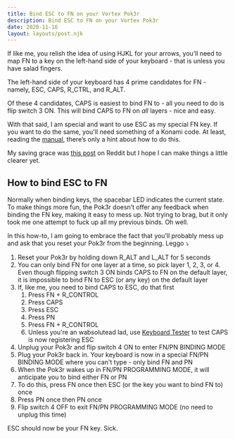 ```yaml
---
title: Bind ESC to FN on your Vortex Pok3r
description: Bind ESC to FN on your Vortex Pok3r
date: 2020-11-16
layout: layouts/post.njk
---
```


If like me, you relish the idea of using HJKL for your arrows, you’ll need to map FN to a key on the left-hand side of your keyboard - that is unless you have salad fingers.

The left-hand side of your keyboard has 4 prime candidates for FN - namely, ESC, CAPS, R_CTRL, and R_ALT. 

Of these 4 candidates, CAPS is easiest to bind FN to - all you need to do is flip switch 3 ON. This will bind CAPS to FN on *all* layers - nice and easy. 

With that said, I am special and want to use ESC as my special FN key. If you want to do the same, you'll need something of a Konami code. At least, reading the [manual](http://www.vortexgear.tw/db/upload/webdata4/6vortex_20166523361966663.pdf), there’s only a hint about how to do this.

My saving grace was [this post](https://www.reddit.com/r/MechanicalKeyboards/comments/35uy60/guide_howto_program_your_pok3r_programming_layers/) on Reddit but I hope I can make things a little clearer yet.

## How to bind ESC to FN

Normally when binding keys, the spacebar LED indicates the current state. To make things more fun, the Pok3r doesn’t offer any feedback when binding the FN key, making it easy to mess up. Not trying to brag, but it only took me one attempt to fuck up all my previous binds. Oh well.

In this how-to, I am going to embrace the fact that you’ll probably mess up and ask that you reset your Pok3r from the beginning. Leggo ⤵️

1. Reset your Pok3r by holding down R_ALT and L_ALT for 5 seconds
2. You can only bind FN for one layer at a time, so pick layer 1, 2, 3, or 4. Even though flipping switch 3 ON binds CAPS to FN on the default layer, it is impossible to bind FN to ESC (or any key) on the default layer
3. If, like me, you need to bind CAPS to ESC, do that first 
	1. Press FN + R_CONTROL
	2. Press CAPS
	3. Press ESC
	4. Press PN
	5. Press FN + R_CONTROL
	6. Unless you're an wabsolutead lad, use [Keyboard Tester](https://www.keyboardtester.com/tester.html) to test CAPS is now registering ESC
4. Unplug your Pok3r and flip switch 4 ON to enter FN/PN BINDING MODE 
5. Plug your Pok3r back in. Your keyboard is now in a special FN/PN BINDING MODE where you can't type - only bind FN and PN
6. When the Pok3r wakes up in FN/PN PROGRAMMING MODE, it will anticipate you to bind either FN or PN
7. To do this, press FN once then ESC (or the key you want to bind FN to) once
8. Press PN once then PN once 
9. Flip switch 4 OFF to exit FN/PN PROGRAMMING MODE (no need to unplug this time)

ESC should now be your FN key. Sick.